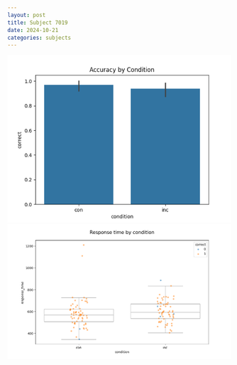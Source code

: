 ```yaml
---
layout: post
title: Subject 7019
date: 2024-10-21
categories: subjects
---
```


![](data/7019/run-18/7019_NF_acc.png)
![](data/7019/run-18/7019_NF_rt.png)

